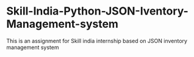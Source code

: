 # Skill-India-Python-JSON-Iventory-Management-system
This is an assignment for Skill india internship based on JSON inventory management system

